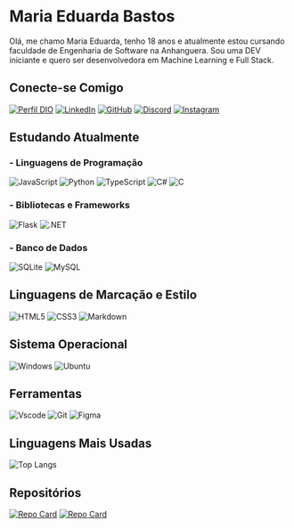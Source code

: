 # Maria Eduarda Bastos

Olá, me chamo Maria Eduarda, tenho 18 anos e atualmente estou cursando faculdade de Engenharia de Software na Anhanguera. Sou uma DEV iniciante e quero ser desenvolvedora em Machine Learning e Full Stack.

## Conecte-se Comigo

[![Perfil DIO](https://img.shields.io/badge/-Meu%20Perfil%20na%20DIO-100?style=for-the-badge&logo=)](https://www.dio.me/users/mariaeduarda08222005)
[![LinkedIn](https://img.shields.io/badge/LinkedIn-100?style=for-the-badge&logo=linkedin&logoColor=0077B5)](https://www.linkedin.com/in/maria-eduarda-bastos-9139a3259/)
[![GitHub](https://img.shields.io/badge/GitHub-100000?style=for-the-badge&logo=github&logoColor=white)](https://github.com/mariaeduarda228)
[![Discord](https://img.shields.io/badge/Discord-100?style=for-the-badge&logo=discord&logoColor=)](https://discord.com/channels/@me)
[![Instagram](https://img.shields.io/badge/-Instagram-100?style=for-the-badge&logo=instagram&logoColor=)](https://www.instagram.com/e_mary22/)

## Estudando Atualmente

### - Linguagens de Programação

![JavaScript](https://img.shields.io/badge/JavaScript-100?style=for-the-badge&logo=javascript&logoColor=)
![Python](https://img.shields.io/badge/python-100?style=for-the-badge&logo=python&logoColor=)
![TypeScript](https://img.shields.io/badge/TypeScript-100?style=for-the-badge&logo=typescript&logoColor=)
![C#](https://img.shields.io/badge/C%23-100?style=for-the-badge&logo=c-sharp&logoColor=)
![C](https://img.shields.io/badge/C-100?style=for-the-badge&logo=c&logoColor=0077B5)

### - Bibliotecas e Frameworks

![Flask](https://img.shields.io/badge/flask-%23000.svg?style=for-the-badge&logo=flask&logoColor=)
![.NET](https://img.shields.io/badge/.NET-100?style=for-the-badge&logo=.net&logoColor=5C2D91)

### - Banco de Dados

![SQLite](https://img.shields.io/badge/SQLite-000?style=for-the-badge&logo=sqlite&logoColor=07405E)
![MySQL](https://img.shields.io/badge/MySQL-00000F?style=for-the-badge&logo=mysql&logoColor=white)

## Linguagens de Marcação e Estilo

![HTML5](https://img.shields.io/badge/HTML5-100?style=for-the-badge&logo=html5&logoColor=E34F26)
![CSS3](https://img.shields.io/badge/CSS3-100?style=for-the-badge&logo=css3&logoColor=1572B6)
![Markdown](https://img.shields.io/badge/Markdown-000?style=for-the-badge&logo=markdown)

## Sistema Operacional

![Windows](https://img.shields.io/badge/Windows-000?style=for-the-badge&logo=windows&logoColor=2CA5E0)
![Ubuntu](https://img.shields.io/badge/Ubuntu-100?style=for-the-badge&logo=ubuntu&logoColor=)

## Ferramentas

![Vscode](https://img.shields.io/badge/Vscode-100?style=for-the-badge&logo=visual-studio-code&logoColor=007ACC)
![Git](https://img.shields.io/badge/GIT-100?style=for-the-badge&logo=git&logoColor=)
![Figma](https://img.shields.io/badge/Figma-100?style=for-the-badge&logo=figma&logoColor=)

## Linguagens Mais Usadas

![Top Langs](https://github-readme-stats-git-masterrstaa-rickstaa.vercel.app/api/top-langs/?username=mariaeduarda228&&layout=compact&bg_color=000&border_color=30A3DC&title_color=E94D5F&text_color=FFF)

## Repositórios

[![Repo Card](https://github-readme-stats.vercel.app/api/pin/?username=mariaeduarda228&repo=nlw-unite&bg_color=000&border_color=30A3DC&show_icons=true&icon_color=30A3DC&title_color=E94D5F&text_color=FFF)](https://github.com/mariaeduarda228/nlw-unite)
[![Repo Card](https://github-readme-stats.vercel.app/api/pin/?username=mariaeduarda228&&repo=dio-lab-open-source&bg_color=000&border_color=30A3DC&show_icons=true&icon_color=30A3DC&title_color=E94D5F&text_color=FFF)](https://github.com/mariaeduarda228/dio-lab-open-source)

<!---
mariaeduarda228/mariaeduarda228 is a ✨ special ✨ repository because its `README.md` (this file) appears on your GitHub profile.
You can click the Preview link to take a look at your changes.
--->
